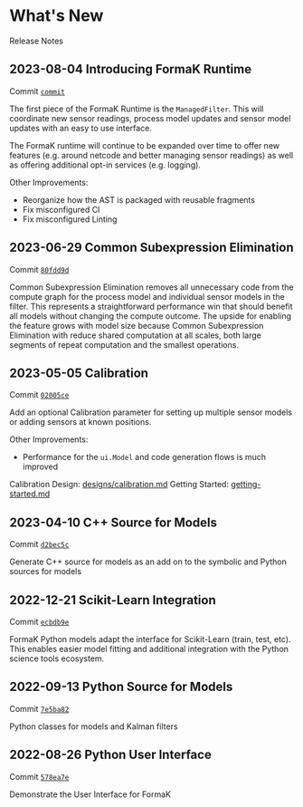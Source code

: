 # What's New

Release Notes

## 2023-08-04 Introducing FormaK Runtime

Commit [`commit`]()

The first piece of the FormaK Runtime is the `ManagedFilter`. This will
coordinate new sensor readings, process model updates and sensor model updates
with an easy to use interface.

The FormaK runtime will continue to be expanded over time to offer new features
(e.g. around netcode and better managing sensor readings) as well as offering
additional opt-in services (e.g. logging).

Other Improvements:
- Reorganize how the AST is packaged with reusable fragments
- Fix misconfigured CI
- Fix misconfigured Linting

## 2023-06-29 Common Subexpression Elimination

Commit [`80fdd9d`](https://github.com/buckbaskin/formak/commit/80fdd9dca89b3f15b53baed0ebea56ead8a7f432)

Common Subexpression Elimination removes all unnecessary code from the compute
graph for the process model and individual sensor models in the filter. This
represents a straightforward performance win that should benefit all models
without changing the compute outcome. The upside for enabling the feature grows
with model size because Common Subexpression Elimination with reduce shared
computation at all scales, both large segments of repeat computation and the
smallest operations.

## 2023-05-05 Calibration

Commit [`02005ce`](https://github.com/buckbaskin/formak/commit/02005ce4fe932f5ad4d1131b117fa0b0a20232b9)

Add an optional Calibration parameter for setting up multiple sensor models or
adding sensors at known positions.

Other Improvements:
- Performance for the `ui.Model` and code generation flows is much improved

Calibration Design: [designs/calibration.md](../designs/calibration.md)
Getting Started: [getting-started.md](getting-started.md)

## 2023-04-10 C++ Source for Models

Commit [`d2bec5c`](https://github.com/buckbaskin/formak/commit/d2bec5c7ea27f8092ea6d28c61917e7926fb8e72)

Generate C++ source for models as an add on to the symbolic and Python sources for models

## 2022-12-21 Scikit-Learn Integration

Commit [`ecbdb9e`](https://github.com/buckbaskin/formak/commit/ecbdb9ecf4812cdd12b0fc5194e23ebed6718978)

FormaK Python models adapt the interface for Scikit-Learn (train, test, etc).
This enables easier model fitting and additional integration with the Python
science tools ecosystem.

## 2022-09-13 Python Source for Models

Commit [`7e5ba82`](https://github.com/buckbaskin/formak/commit/7e5ba82c2c7bc0307bd145cc7a7c5d55c3e917f2)

Python classes for models and Kalman filters

## 2022-08-26 Python User Interface

Commit [`578ea7e`](https://github.com/buckbaskin/formak/commit/578ea7e721637ce3a2a16768b8bba49d4dd94130)

Demonstrate the User Interface for FormaK
